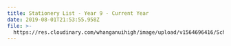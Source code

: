 ```yaml
---
title: Stationery List - Year 9 - Current Year
date: 2019-08-01T21:53:55.958Z
file: >-
  https://res.cloudinary.com/whanganuihigh/image/upload/v1564696416/School%20Documents/Stationery/Year-9_-2019.pdf
---
```


